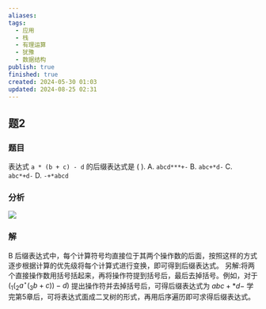 ```yaml
---
aliases: 
tags:
  - 应用
  - 栈
  - 有理运算
  - 犹豫
  - 数据结构
publish: true
finished: true
created: 2024-05-30 01:03
updated: 2024-08-25 02:31
---
```

## 题2
### 题目
表达式 `a * (b + c) - d` 的后缀表达式是 ( ).
A. `abcd***+-` 
B. `abc+*d-` 
C. `abc*+d-`
D. `-+*abcd`
### 分析
![](https://img.hwenyi.live/202408260138503.webp)
### 解
B
后缀表达式中，每个计算符号均直接位于其两个操作数的后面，按照这样的方式逐步根据计算的优先级将每个计算式进行变换，即可得到后缀表达式。
另解:将两个直接操作数用括号括起来，再将操作符提到括号后，最后去掉括号。例如，对于$(_{1}(_{2}a^{\star}(_{3}b+c))-d)$
提出操作符并去掉括号后，可得后缀表达式为 $abc+*d-$
学完第5章后，可将表达式面成二叉树的形式，再用后序遍历即可求得后缀表达式。


